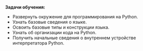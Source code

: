 __Задачи обучения:__

- Развернуть окружение для программирования на Python.
- Узнать базовые сведения о языке.
- Освоить базовые типы и конструкции языка.
- Узнать об организации кода на Python.
- Получить начальные сведения о внутреннем устройстве интерпретатора Python.
